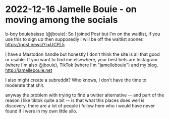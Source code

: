 # 2022-12-16 Jamelle Bouie - on moving among the socials

b-boy bouiebaisse (@jbouie): So I joined Post but I'm on the waitlist, if you use this to sign up then supposedly I will be off the waitlist sooner. https://post.news/?r=UCPL5

I have a Mastodon handle but honestly I don't think the site is all that good or usable. If you want to find me elsewhere, your best bets are Instagram (where I'm also @jbouie), TikTok (where I'm "jamellebouie") and my blog. http://jamellebouie.net

I also might create a subreddit? Who knows, I don't have the time to moderate that shit.

anyway the problem with trying to find a twitter alternative -- and part of the reason i like tiktok quite a bit -- is that what this places does well is discovery. there are a lot of people i follow here who i would have never found if i were in my own little silo.

